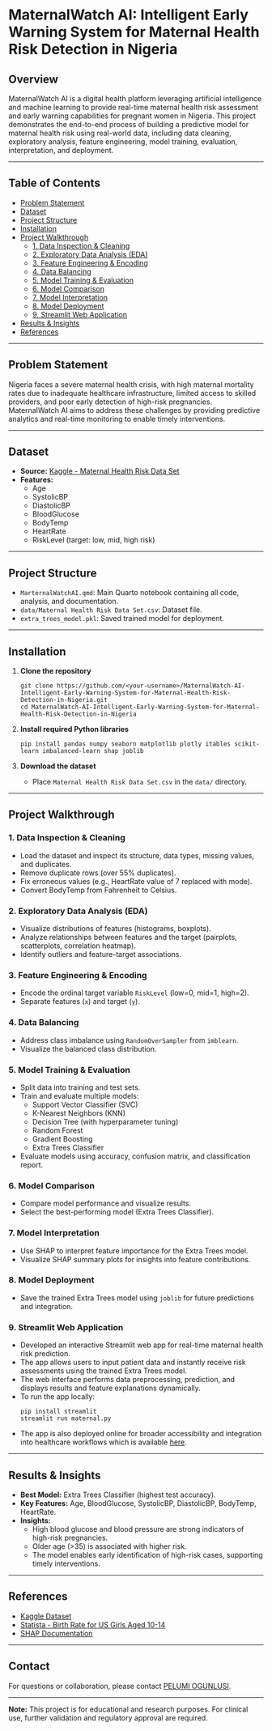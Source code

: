 # MaternalWatch AI: Intelligent Early Warning System for Maternal Health Risk Detection in Nigeria
## Overview

MaternalWatch AI is a digital health platform leveraging artificial intelligence and machine learning to provide real-time maternal health risk assessment and early warning capabilities for pregnant women in Nigeria. This project demonstrates the end-to-end process of building a predictive model for maternal health risk using real-world data, including data cleaning, exploratory analysis, feature engineering, model training, evaluation, interpretation, and deployment.

---

## Table of Contents

- [Problem Statement](#problem-statement)
- [Dataset](#dataset)
- [Project Structure](#project-structure)
- [Installation](#installation)
- [Project Walkthrough](#project-walkthrough)
    - [1. Data Inspection & Cleaning](#1-data-inspection--cleaning)
    - [2. Exploratory Data Analysis (EDA)](#2-exploratory-data-analysis-eda)
    - [3. Feature Engineering & Encoding](#3-feature-engineering--encoding)
    - [4. Data Balancing](#4-data-balancing)
    - [5. Model Training & Evaluation](#5-model-training--evaluation)
    - [6. Model Comparison](#6-model-comparison)
    - [7. Model Interpretation](#7-model-interpretation)
    - [8. Model Deployment](#8-model-deployment)
    - [9. Streamlit Web Application](#9-streamlit-web-application)
- [Results & Insights](#results--insights)
- [References](#references)

---

## Problem Statement

Nigeria faces a severe maternal health crisis, with high maternal mortality rates due to inadequate healthcare infrastructure, limited access to skilled providers, and poor early detection of high-risk pregnancies. MaternalWatch AI aims to address these challenges by providing predictive analytics and real-time monitoring to enable timely interventions.

---

## Dataset

- **Source:** [Kaggle - Maternal Health Risk Data Set](https://www.kaggle.com/datasets/csafrit2/maternal-health-risk-data/data)
- **Features:**
    - Age
    - SystolicBP
    - DiastolicBP
    - BloodGlucose
    - BodyTemp
    - HeartRate
    - RiskLevel (target: low, mid, high risk)

---

## Project Structure

- `MarternalWatchAI.qmd`: Main Quarto notebook containing all code, analysis, and documentation.
- `data/Maternal Health Risk Data Set.csv`: Dataset file.
- `extra_trees_model.pkl`: Saved trained model for deployment.

---

## Installation

1. **Clone the repository**
     ```
     git clone https://github.com/<your-username>/MaternalWatch-AI-Intelligent-Early-Warning-System-for-Maternal-Health-Risk-Detection-in-Nigeria.git
     cd MaternalWatch-AI-Intelligent-Early-Warning-System-for-Maternal-Health-Risk-Detection-in-Nigeria
     ```

2. **Install required Python libraries**
     ```
     pip install pandas numpy seaborn matplotlib plotly itables scikit-learn imbalanced-learn shap joblib
     ```

3. **Download the dataset**
     - Place `Maternal Health Risk Data Set.csv` in the `data/` directory.

---

## Project Walkthrough

### 1. Data Inspection & Cleaning

- Load the dataset and inspect its structure, data types, missing values, and duplicates.
- Remove duplicate rows (over 55% duplicates).
- Fix erroneous values (e.g., HeartRate value of 7 replaced with mode).
- Convert BodyTemp from Fahrenheit to Celsius.

### 2. Exploratory Data Analysis (EDA)

- Visualize distributions of features (histograms, boxplots).
- Analyze relationships between features and the target (pairplots, scatterplots, correlation heatmap).
- Identify outliers and feature-target associations.

### 3. Feature Engineering & Encoding

- Encode the ordinal target variable `RiskLevel` (low=0, mid=1, high=2).
- Separate features (`x`) and target (`y`).

### 4. Data Balancing

- Address class imbalance using `RandomOverSampler` from `imblearn`.
- Visualize the balanced class distribution.

### 5. Model Training & Evaluation

- Split data into training and test sets.
- Train and evaluate multiple models:
    - Support Vector Classifier (SVC)
    - K-Nearest Neighbors (KNN)
    - Decision Tree (with hyperparameter tuning)
    - Random Forest
    - Gradient Boosting
    - Extra Trees Classifier
- Evaluate models using accuracy, confusion matrix, and classification report.

### 6. Model Comparison

- Compare model performance and visualize results.
- Select the best-performing model (Extra Trees Classifier).

### 7. Model Interpretation

- Use SHAP to interpret feature importance for the Extra Trees model.
- Visualize SHAP summary plots for insights into feature contributions.

### 8. Model Deployment

- Save the trained Extra Trees model using `joblib` for future predictions and integration.

### 9. Streamlit Web Application

- Developed an interactive Streamlit web app for real-time maternal health risk prediction.
- The app allows users to input patient data and instantly receive risk assessments using the trained Extra Trees model.
- The web interface performs data preprocessing, prediction, and displays results and feature explanations dynamically.
- To run the app locally:
    ```
    pip install streamlit
    streamlit run maternal.py
    ```
- The app is also deployed online for broader accessibility and integration into healthcare workflows which is available [here](https://maternalwatchai.streamlit.app/).

---
## Results & Insights

- **Best Model:** Extra Trees Classifier (highest test accuracy).
- **Key Features:** Age, BloodGlucose, SystolicBP, DiastolicBP, BodyTemp, HeartRate.
- **Insights:**
    - High blood glucose and blood pressure are strong indicators of high-risk pregnancies.
    - Older age (>35) is associated with higher risk.
    - The model enables early identification of high-risk cases, supporting timely interventions.

---

## References

- [Kaggle Dataset](https://www.kaggle.com/datasets/csafrit2/maternal-health-risk-data/data)
- [Statista - Birth Rate for US Girls Aged 10-14](https://www.statista.com/statistics/410744/birth-rate-for-us-girls/)
- [SHAP Documentation](https://shap.readthedocs.io/en/latest/)

---

## Contact

For questions or collaboration, please contact [PELUMI OGUNLUSI](mailto:your-email@example.com).

---

**Note:** This project is for educational and research purposes. For clinical use, further validation and regulatory approval are required.



